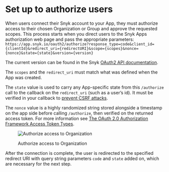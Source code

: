 # Set up to authorize users

When users connect their Snyk account to your App, they must authorize access to their chosen Organization or Group and approve the requested scopes. This process starts when you direct users to the Snyk Apps authorization web page and pass the appropriate parameters: `https://app.snyk.io/oauth2/authorize?response_type=code&client_id={clientId}&redirect_uri={redirectURI}&scope={scopes}&nonce={nonce}&state={state}&version={version}`

The current version can be found in the Snyk [OAuth2 API documentation](https://snykoauth2.docs.apiary.io/#reference/apps/app-authorization/authorize-an-app).

The `scopes` and the `redirect_uri` must match what was defined when the App was created.

The `state` value is used to carry any App-specific state from this `/authorize` call to the callback on the `redirect_uri` (such as a user’s id). It must be verified in your callback to [prevent CSRF attacks](https://datatracker.ietf.org/doc/html/rfc6749#section-10.12).

The `nonce` value is a highly randomized string stored alongside a timestamp on the app side before calling `/authorize`, then verified on the returned access token. For more information see [The OAuth 2.0 Authorization Framework Access Token Types](https://datatracker.ietf.org/doc/html/rfc6749#section-7.1).

<figure><img src="../../../.gitbook/assets/image (118) (1) (1).png" alt="Authorize access to Organization"><figcaption><p>Authorize access to Organization</p></figcaption></figure>

After the connection is complete, the user is redirected to the specified redirect URI with query string parameters `code` and `state` added on, which are necessary for the next step.
